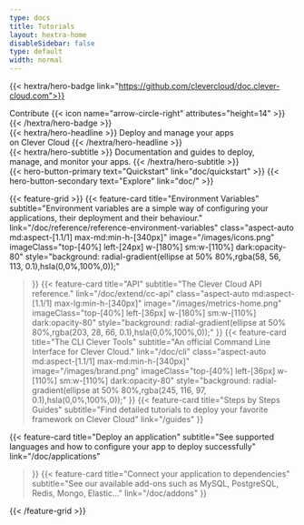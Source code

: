 ```yaml
---
type: docs
title: Tutorials
layout: hextra-home
disableSidebar: false
type: default
width: normal
---
```


{{< hextra/hero-badge link="https://github.com/clevercloud/doc.clever-cloud.com">}}
  <div class="w-2 h-2 rounded-full bg-primary-400"></div>
  <span>Contribute</span>
  {{< icon name="arrow-circle-right" attributes="height=14" >}}
{{< /hextra/hero-badge >}}

<div class="mt-6 mb-6">
{{< hextra/hero-headline >}}
  Deploy and manage your apps&nbsp;<br class="sm:block hidden" />on Clever Cloud
{{< /hextra/hero-headline >}}
</div>

<div class="mb-12">
{{< hextra/hero-subtitle >}}
  Documentation and guides to deploy,&nbsp;<br class="sm:block hidden" />manage, and monitor your apps.
{{< /hextra/hero-subtitle >}}
</div>

<div class="mb-6">
{{< hero-button-primary text="Quickstart" link="doc/quickstart" >}}
{{< hero-button-secondary text="Explore" link="doc/" >}}
</div>

<div class="mt-6"></div>

{{< feature-grid >}}
  {{< feature-card
    title="Environment Variables"
    subtitle="Environment variables are a simple way of configuring your applications, their deployment and their behaviour."
    link="/doc/reference/reference-environment-variables"
    class="aspect-auto md:aspect-[1.1/1] max-md:min-h-[340px]"
    image="/images/icons.png"
    imageClass="top-[40%] left-[24px] w-[180%] sm:w-[110%] dark:opacity-80"
    style="background: radial-gradient(ellipse at 50% 80%,rgba(58, 56, 113, 0.1),hsla(0,0%,100%,0));"
  >}}
  {{< feature-card
    title="API"
    subtitle="The Clever Cloud API reference."
    link="/doc/extend/cc-api"
    class="aspect-auto md:aspect-[1.1/1] max-lg:min-h-[340px]"
    image="/images/metrics-home.png"
    imageClass="top-[40%] left-[36px] w-[180%] sm:w-[110%] dark:opacity-80"
    style="background: radial-gradient(ellipse at 50% 80%,rgba(203, 28, 66, 0.1),hsla(0,0%,100%,0));"
  >}}
  {{< feature-card
    title="The CLI Clever Tools"
    subtitle="An official Command Line Interface for Clever Cloud."
    link="/doc/cli"
    class="aspect-auto md:aspect-[1.1/1] max-md:min-h-[340px]"
    image="/images/brand.png"
    imageClass="top-[40%] left-[36px] w-[110%] sm:w-[110%] dark:opacity-80"
    style="background: radial-gradient(ellipse at 50% 80%,rgba(245, 116, 97, 0.1),hsla(0,0%,100%,0));"
  >}}
  {{< feature-card
    title="Steps by Steps Guides"
    subtitle="Find detailed tutorials to deploy your favorite framework on Clever Cloud"
    link="/guides"
  >}}
  
  {{< feature-card
    title="Deploy an application"
    subtitle="See supported languages and how to configure your app to deploy successfully"
    link="/doc/applications"
  >}}
  {{< feature-card
    title="Connect your application to dependencies"
    subtitle="See our available add-ons such as MySQL, PostgreSQL, Redis, Mongo, Elastic..."
    link="/doc/addons"
  >}}
  
{{< /feature-grid >}}
